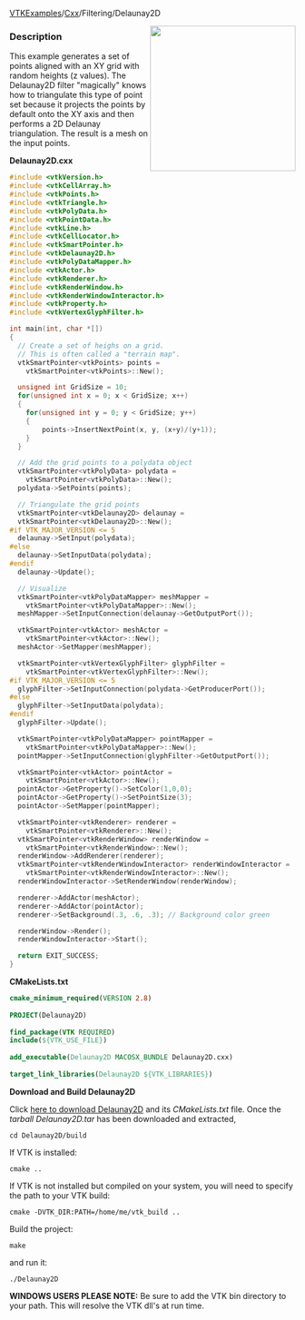 [VTKExamples](/home/)/[Cxx](/Cxx)/Filtering/Delaunay2D

<img align="right" src="https://github.com/lorensen/VTKExamples/blob/gh-pages/Testing/Baseline/Filtering/TestDelaunay2D.png?raw=true" width="256" />

### Description
This example generates a set of points aligned with an XY grid with random heights (z values). The Delaunay2D filter "magically" knows how to triangulate this type of point set because it projects the points by default onto the XY axis and then performs a 2D Delaunay triangulation. The result is a mesh on the input points.

**Delaunay2D.cxx**
```c++
#include <vtkVersion.h>
#include <vtkCellArray.h>
#include <vtkPoints.h>
#include <vtkTriangle.h>
#include <vtkPolyData.h>
#include <vtkPointData.h>
#include <vtkLine.h>
#include <vtkCellLocator.h>
#include <vtkSmartPointer.h>
#include <vtkDelaunay2D.h>
#include <vtkPolyDataMapper.h>
#include <vtkActor.h>
#include <vtkRenderer.h>
#include <vtkRenderWindow.h>
#include <vtkRenderWindowInteractor.h>
#include <vtkProperty.h>
#include <vtkVertexGlyphFilter.h>

int main(int, char *[])
{
  // Create a set of heighs on a grid.
  // This is often called a "terrain map".
  vtkSmartPointer<vtkPoints> points =
    vtkSmartPointer<vtkPoints>::New();

  unsigned int GridSize = 10;
  for(unsigned int x = 0; x < GridSize; x++)
  {
    for(unsigned int y = 0; y < GridSize; y++)
    {
        points->InsertNextPoint(x, y, (x+y)/(y+1));
    }
  }

  // Add the grid points to a polydata object
  vtkSmartPointer<vtkPolyData> polydata =
    vtkSmartPointer<vtkPolyData>::New();
  polydata->SetPoints(points);

  // Triangulate the grid points
  vtkSmartPointer<vtkDelaunay2D> delaunay =
  vtkSmartPointer<vtkDelaunay2D>::New();
#if VTK_MAJOR_VERSION <= 5
  delaunay->SetInput(polydata);
#else
  delaunay->SetInputData(polydata);
#endif
  delaunay->Update();

  // Visualize
  vtkSmartPointer<vtkPolyDataMapper> meshMapper =
    vtkSmartPointer<vtkPolyDataMapper>::New();
  meshMapper->SetInputConnection(delaunay->GetOutputPort());

  vtkSmartPointer<vtkActor> meshActor =
    vtkSmartPointer<vtkActor>::New();
  meshActor->SetMapper(meshMapper);

  vtkSmartPointer<vtkVertexGlyphFilter> glyphFilter =
    vtkSmartPointer<vtkVertexGlyphFilter>::New();
#if VTK_MAJOR_VERSION <= 5
  glyphFilter->SetInputConnection(polydata->GetProducerPort());
#else
  glyphFilter->SetInputData(polydata);
#endif
  glyphFilter->Update();

  vtkSmartPointer<vtkPolyDataMapper> pointMapper =
    vtkSmartPointer<vtkPolyDataMapper>::New();
  pointMapper->SetInputConnection(glyphFilter->GetOutputPort());

  vtkSmartPointer<vtkActor> pointActor =
    vtkSmartPointer<vtkActor>::New();
  pointActor->GetProperty()->SetColor(1,0,0);
  pointActor->GetProperty()->SetPointSize(3);
  pointActor->SetMapper(pointMapper);

  vtkSmartPointer<vtkRenderer> renderer =
    vtkSmartPointer<vtkRenderer>::New();
  vtkSmartPointer<vtkRenderWindow> renderWindow =
    vtkSmartPointer<vtkRenderWindow>::New();
  renderWindow->AddRenderer(renderer);
  vtkSmartPointer<vtkRenderWindowInteractor> renderWindowInteractor =
    vtkSmartPointer<vtkRenderWindowInteractor>::New();
  renderWindowInteractor->SetRenderWindow(renderWindow);

  renderer->AddActor(meshActor);
  renderer->AddActor(pointActor);
  renderer->SetBackground(.3, .6, .3); // Background color green

  renderWindow->Render();
  renderWindowInteractor->Start();

  return EXIT_SUCCESS;
}
```
**CMakeLists.txt**
```cmake
cmake_minimum_required(VERSION 2.8)
 
PROJECT(Delaunay2D)
 
find_package(VTK REQUIRED)
include(${VTK_USE_FILE})
 
add_executable(Delaunay2D MACOSX_BUNDLE Delaunay2D.cxx)
 
target_link_libraries(Delaunay2D ${VTK_LIBRARIES})
```

**Download and Build Delaunay2D**

Click [here to download Delaunay2D](https://github.com/lorensen/VTKWikiExamplesTarballs/raw/master/Delaunay2D.tar) and its *CMakeLists.txt* file.
Once the *tarball Delaunay2D.tar* has been downloaded and extracted,
```
cd Delaunay2D/build 
```
If VTK is installed:
```
cmake ..
```
If VTK is not installed but compiled on your system, you will need to specify the path to your VTK build:
```
cmake -DVTK_DIR:PATH=/home/me/vtk_build ..
```
Build the project:
```
make
```
and run it:
```
./Delaunay2D
```
**WINDOWS USERS PLEASE NOTE:** Be sure to add the VTK bin directory to your path. This will resolve the VTK dll's at run time.

